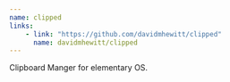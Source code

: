 ```yaml
---
name: clipped
links: 
    - link: "https://github.com/davidmhewitt/clipped"
      name: davidmhewitt/clipped
---
```

<p>Clipboard Manger for elementary OS.</p>
